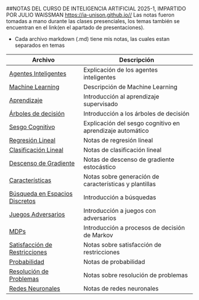 ##NOTAS DEL CURSO DE INTELIGENCIA ARTIFICIAL 2025-1, 
IMPARTIDO POR JULIO WAISSMAN https://ia-unison.github.io//
Las notas fueron tomadas a mano durante las clases presenciales, los temas también se encuentran en el link(en el apartado de presentaciones).

- Cada archivo markdown (.md) tiene mis notas, las cuales estan separados en temas



| Archivo                                    | Descripción                                               |
|-------------------------------------------|-----------------------------------------------------------|
| [Agentes Inteligentes](Agente_3.md)                | Explicación de los agentes inteligentes                   |
| [Machine Learning](ml_4.md)                       | Descripción de Machine Learning                            |
| [Aprendizaje](aprendizaje_5.md)                   | Introducción al aprendizaje supervisado                   |
| [Árboles de decisión](arboles_desicion_6.md)      | Introducción a los árboles de decisión                     |
| [Sesgo Cognitivo](sesgoml_7.md)                   | Explicación del sesgo cognitivo en aprendizaje automático  |
| [Regresión Lineal](regresion_lineal_8.md)          | Notas de regresión lineal                                  |
| [Clasificación Lineal](clas_lineal_9.md)           | Notas de clasificación lineal                             |
| [Descenso de Gradiente](descenso_grad_10.md)       | Notas de descenso de gradiente estocástico                |
| [Características](caracteristicas_11.md)           | Notas sobre generación de características y plantillas    |
| [Búsqueda en Espacios Discretos](Busqueda_12.md)   | Introducción a búsquedas                                   |
| [Juegos Adversarios](juegos_ad_13.md)              | Introducción a juegos con adversarios                      |
| [MDPs](MDPs_14.md)                                 | Introducción a procesos de decisión de Markov              |
| [Satisfacción de Restricciones](restricciones.md)  | Notas sobre satisfacción de restricciones                  |
| [Probabilidad](probabilidad.md)                    | Notas de probabilidad                                     |
| [Resolución de Problemas](resolver_problemas.md)   | Notas sobre resolución de problemas                        |
| [Redes Neuronales](redes.md)                       | Notas de redes neuronales                                  |


